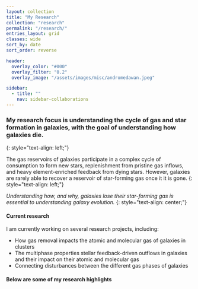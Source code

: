 ```yaml
---
layout: collection
title: "My Research"
collection: "research"
permalink: "/research/"
entries_layout: grid
classes: wide
sort_by: date
sort_order: reverse

header:
  overlay_color: "#000"
  overlay_filter: "0.2"
  overlay_image: "/assets/images/misc/andromedawan.jpeg"

sidebar:
  - title: ""
    nav: sidebar-collaborations
---
```


### My research focus is understanding the cycle of gas and star formation in galaxies, with the goal of understanding how galaxies die.
{: style="text-align: left;"}

The gas reservoirs of galaxies participate in a complex cycle of consumption to form new stars, replenishment from pristine gas inflows, and heavy element-enriched feedback from dying stars. However, galaxies are rarely able to recover a reservoir of star-forming gas once it it is gone. 
{: style="text-align: left;"}

_Understanding how, and why, galaxies lose their star-forming gas is essential to understanding galaxy evolution._
{: style="text-align: center;"}


#### Current research
 I am currently working on several research projects, including:
  * How gas removal impacts the atomic and molecular gas of galaxies in clusters
  * The multiphase properties stellar feedback-driven outflows in galaxies and their impact on their atomic and molecular gas
  * Connecting disturbances between the different gas phases of galaxies
 
<!--  as a part of these great collarborations:
{% include gallery id="collaboration_links" %} -->


#### Below are some of my research highlights 



